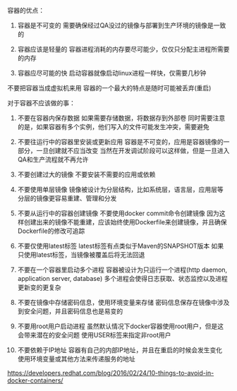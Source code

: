 容器的优点：
1. 容器是不可变的
需要确保经过QA没过的镜像与部署到生产环境的镜像是一致的

2. 容器应该是轻量的
容器进程消耗的内存要尽可能少，仅仅只分配主进程所需要的内存

3. 容器应尽可能的快
启动容器就像启动linux进程一样快，仅需要几秒钟

不要把容器当成虚拟机来用
容器的一个最大的特点是随时可能被丢弃(重启)


对于容器不应该做的事：
1. 不要在容器内保存数据
如果需要存储数据，将数据存到外部卷
同时需要注意的是，如果容器有多个实例，他们写入的文件可能发生冲突，需要避免

2. 不要往运行中的容器里安装或更新应用
容器是不可变的，应用是容器镜像的一部分，一旦创建就不应当改变
当然在开发调试阶段可以这样做，但是一旦进入QA和生产流程就不再允许

3. 不要创建过大的镜像
不要安装不需要的应用或依赖

4. 不要使用单层镜像
镜像被设计为分层结构，比如系统层，语言层，应用层等
分层的镜像更容易重建、管理和分发

5. 不要从运行中的容器创建镜像
不要使用docker commit命令创建镜像
因为这样创建出来的镜像不能重建，应该始终使用Dockerfile来创建镜像，并且确保Dockerfile的修改可追踪

6. 不要仅使用latest标签
latest标签有点类似于Maven的SNAPSHOT版本
如果只使用latest标签，当镜像被覆盖后将无法回退

7. 不要在一个容器里启动多个进程
容器被设计为只运行一个进程(http daemon, application server, database)
多个进程会使得日志获取、状态监控以及进程更新变的更复杂

8. 不要在镜像中存储密码信息，使用环境变量来存储
密码信息保存在镜像中涉及到安全问题，并且密码信息也是易变的

9. 不要用root用户启动进程
虽然默认情况下docker容器使用root用户，但是这会带来潜在的安全问题
使用USER标签来指定非root用户

10. 不要依赖于IP地址
容器有自己的内部IP地址，并且在重启的时候会发生变化
使用环境变量或其他方法来传递服务的地址

https://developers.redhat.com/blog/2016/02/24/10-things-to-avoid-in-docker-containers/